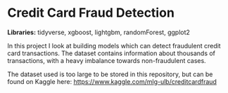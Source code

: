 # Credit Card Fraud Detection
__Libraries:__ tidyverse, xgboost, lightgbm, randomForest, ggplot2

In this project I look at building models which can detect fraudulent credit card transactions. The dataset contains information about thousands of transactions, with a heavy imbalance towards non-fraudulent cases. 

The dataset used is too large to be stored in this repository, but can be found on Kaggle here: https://www.kaggle.com/mlg-ulb/creditcardfraud
